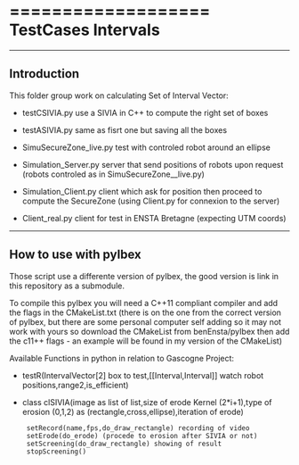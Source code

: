 ===================
TestCases Intervals
===================


------------
Introduction
------------

This folder group work on calculating Set of Interval Vector:

 - testCSIVIA.py use a SIVIA in C++ to compute the right set of boxes

 - testASIVIA.py same as fisrt one but saving all the boxes

 - SimuSecureZone_live.py test with controled robot around an ellipse

 - Simulation_Server.py server that send positions of robots upon request (robots controled as in SimuSecureZone__live.py)

 - Simulation_Client.py client which ask for position then proceed to compute the SecureZone (using Client.py for connexion to the server)

 - Client_real.py client for test in ENSTA Bretagne (expecting UTM coords)

----------------------
How to use with pyIbex
----------------------

Those script use a differente version of pyIbex,
the good version is link in this repository as a submodule.

To compile this pyIbex you will need a C++11 compliant compiler
and add the flags in the CMakeList.txt (there is on the one from the correct version 
of pyIbex, but there are some personal computer self adding so it may not work with yours
so download the CMakeList from benEnsta/pyIbex then add the c11++ flags - an example will be found in my version of the CMakeList)


Available Functions in python in relation to Gascogne Project:

 - testR(IntervalVector\[2\] box to test,\[\[Interval,Interval\]\] watch robot positions,range2,is_efficient)
 - class clSIVIA(image as list of list,size of erode Kernel (2*i+1),type of erosion (0,1,2) as (rectangle,cross,ellipse),iteration of erode)

		setRecord(name,fps,do_draw_rectangle) recording of video
		setErode(do_erode) (procede to erosion after SIVIA or not)
		setScreening(do_draw_rectangle) showing of result
		stopScreening()
 
